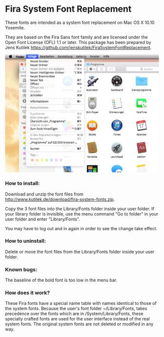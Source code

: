Fira System Font Replacement
============================

These fonts are intended as a system font replacement on Mac OS X 10.10 Yosemite.

They are based on the Fira Sans font family and are licensed under the Open Font License (OFL) 1.1 or later. This package has been prepared by Jens Kutilek <https://github.com/jenskutilek/FiraSystemFontReplacement>.

![](yosemite-fira.png)

### How to install:

Download and unzip the font files from <http://www.kutilek.de/download/fira-system-fonts.zip>.

Copy the 3 font files into the Library/Fonts folder inside your user folder. If your library folder is invisible, use the menu command "Go to folder" in your user folder and enter "Library/Fonts".

You may have to log out and in again in order to see the change take effect.

### How to uninstall:

Delete or move the font files from the Library/Fonts folder inside your user folder.


### Known bugs:

The baseline of the bold font is too low in the menu bar.

### How does it work?

These Fira fonts have a special name table with names identical to those of the system fonts. Because the user's font folder ~/Library/Fonts, takes precedence over the fonts which are in /System/Library/Fonts, these specially crafted fonts are used for the user interface instead of the real system fonts. The original system fonts are not deleted or modified in any way.